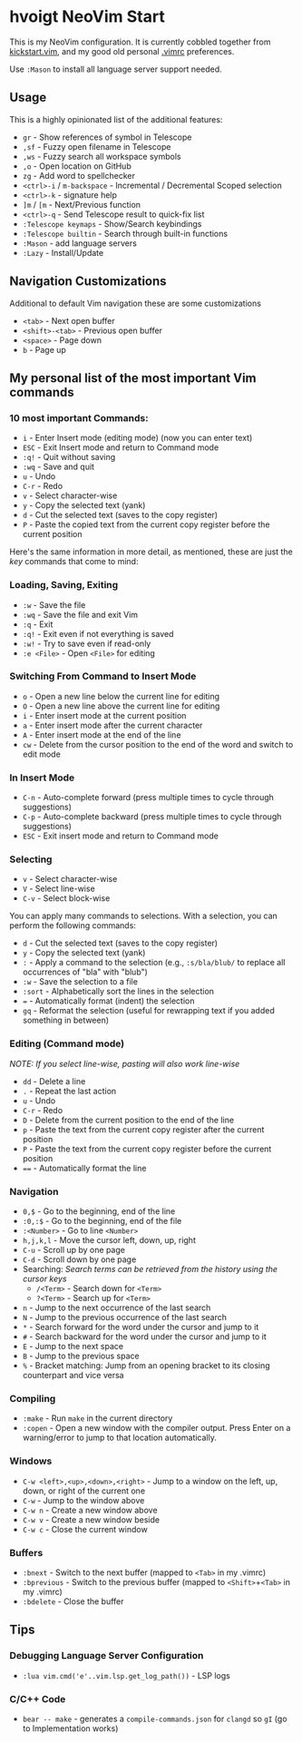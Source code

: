 # hvoigt NeoVim Start

This is my NeoVim configuration. It is currently cobbled together from
[kickstart.vim](https://github.com/nvim-lua/kickstart.nvim), and my good old
personal [.vimrc](https://www.hvoigt.net/.vimrc) preferences.

Use `:Mason` to install all language server support needed.

## Usage

This is a highly opinionated list of the additional features:

- `gr` - Show references of symbol in Telescope
- `,sf` - Fuzzy open filename in Telescope
- `,ws` - Fuzzy search all workspace symbols
- `,o` - Open location on GitHub
- `zg` - Add word to spellchecker
- `<ctrl>-i` / `m-backspace` - Incremental / Decremental Scoped selection
- `<ctrl>-k` - signature help
- `]m` / `[m` - Next/Previous function
- `<ctrl>-q` - Send Telescope result to quick-fix list
- `:Telescope keymaps` - Show/Search keybindings
- `:Telescope builtin` - Search through built-in functions
- `:Mason` - add language servers
- `:Lazy` - Install/Update

## Navigation Customizations

Additional to default Vim navigation these are some customizations

- `<tab>` - Next open buffer
- `<shift>-<tab>` - Previous open buffer
- `<space>` - Page down
- `b` - Page up

## My personal list of the most important Vim commands

### 10 most important Commands:

- `i` - Enter Insert mode (editing mode) (now you can enter text)
- `ESC` - Exit Insert mode and return to Command mode
- `:q!` - Quit without saving
- `:wq` - Save and quit
- `u` - Undo
- `C-r` - Redo
- `v` - Select character-wise
- `y` - Copy the selected text (yank)
- `d` - Cut the selected text (saves to the copy register)
- `P` - Paste the copied text from the current copy register before the current position

Here's the same information in more detail, as mentioned, these are just the *key* commands that come to mind:

### Loading, Saving, Exiting

- `:w` - Save the file
- `:wq` - Save the file and exit Vim
- `:q` - Exit
- `:q!` - Exit even if not everything is saved
- `:w!` - Try to save even if read-only
- `:e <File>` - Open `<File>` for editing

### Switching From Command to Insert Mode

- `o` - Open a new line below the current line for editing
- `O` - Open a new line above the current line for editing
- `i` - Enter insert mode at the current position
- `a` - Enter insert mode after the current character
- `A` - Enter insert mode at the end of the line
- `cw` - Delete from the cursor position to the end of the word and switch to edit mode

### In Insert Mode

- `C-n` - Auto-complete forward (press multiple times to cycle through suggestions)
- `C-p` - Auto-complete backward (press multiple times to cycle through suggestions)
- `ESC` - Exit insert mode and return to Command mode

### Selecting

- `v` - Select character-wise
- `V` - Select line-wise
- `C-v` - Select block-wise

You can apply many commands to selections. With a selection, you can perform the following commands:

- `d` - Cut the selected text (saves to the copy register)
- `y` - Copy the selected text (yank)
- `:` - Apply a command to the selection (e.g., `:s/bla/blub/` to replace all occurrences of "bla" with "blub")
- `:w` - Save the selection to a file
- `:sort` - Alphabetically sort the lines in the selection
- `=` - Automatically format (indent) the selection
- `gq` - Reformat the selection (useful for rewrapping text if you added something in between)

### Editing (Command mode)

_NOTE: If you select line-wise, pasting will also work line-wise_

- `dd` - Delete a line
- `.` - Repeat the last action
- `u` - Undo
- `C-r` - Redo
- `D` - Delete from the current position to the end of the line
- `p` - Paste the text from the current copy register after the current position
- `P` - Paste the text from the current copy register before the current position
- `==` - Automatically format the line

### Navigation

- `0,$` - Go to the beginning, end of the line
- `:0,:$` - Go to the beginning, end of the file
- `:<Number>` - Go to line `<Number>`
- `h,j,k,l` - Move the cursor left, down, up, right
- `C-u` - Scroll up by one page
- `C-d` - Scroll down by one page
- Searching: _Search terms can be retrieved from the history using the cursor keys_
  - `/<Term>` - Search down for `<Term>`
  - `?<Term>` - Search up for `<Term>`
- `n` - Jump to the next occurrence of the last search
- `N` - Jump to the previous occurrence of the last search
- `*` - Search forward for the word under the cursor and jump to it
- `#` - Search backward for the word under the cursor and jump to it
- `E` - Jump to the next space
- `B` - Jump to the previous space
- `%` - Bracket matching: Jump from an opening bracket to its closing counterpart and vice versa

### Compiling

- `:make` - Run `make` in the current directory
- `:copen` - Open a new window with the compiler output. Press Enter on a warning/error to jump to that location automatically.

### Windows

- `C-w <left>,<up>,<down>,<right>` - Jump to a window on the left, up, down, or right of the current one
- `C-w` - Jump to the window above
- `C-w n` - Create a new window above
- `C-w v` - Create a new window beside
- `C-w c` - Close the current window

### Buffers

- `:bnext` - Switch to the next buffer (mapped to `<Tab>` in my .vimrc)
- `:bprevious` - Switch to the previous buffer (mapped to `<Shift>`+`<Tab>` in my .vimrc)
- `:bdelete` - Close the buffer

## Tips

### Debugging Language Server Configuration

- `:lua vim.cmd('e'..vim.lsp.get_log_path())` - LSP logs

### C/C++ Code

- `bear -- make` - generates a `compile-commands.json`  for `clangd` so `gI` (go to Implementation works)
